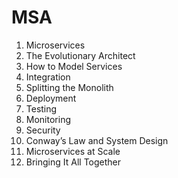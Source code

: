 # MSA

1. Microservices
2. The Evolutionary Architect
3. How to Model Services
4. Integration
5. Splitting the Monolith
6. Deployment
7. Testing
8. Monitoring
9. Security
10. Conway’s Law and System Design
11. Microservices at Scale
12. Bringing It All Together